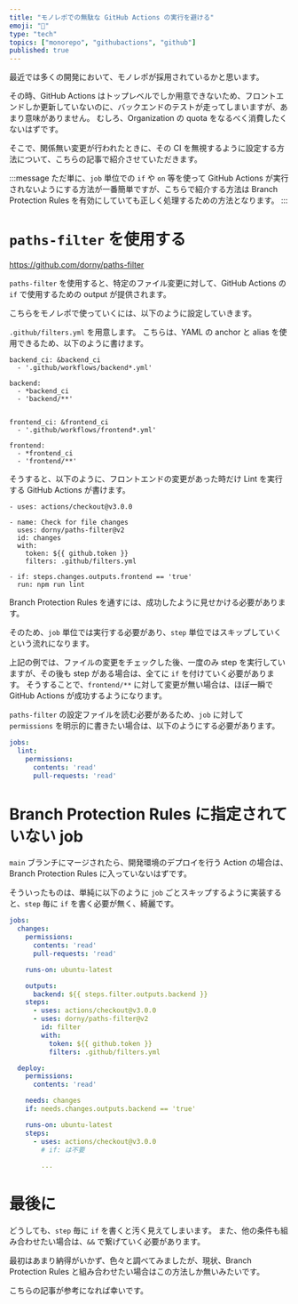 ```yaml
---
title: "モノレポでの無駄な GitHub Actions の実行を避ける"
emoji: "💨"
type: "tech"
topics: ["monorepo", "githubactions", "github"]
published: true
---
```


最近では多くの開発において、モノレポが採用されているかと思います。

その時、GitHub Actions はトップレベルでしか用意できないため、フロントエンドしか更新していないのに、バックエンドのテストが走ってしまいますが、あまり意味がありません。
むしろ、Organization の quota をなるべく消費したくないはずです。

そこで、関係無い変更が行われたときに、その CI を無視するように設定する方法について、こちらの記事で紹介させていただきます。

:::message
ただ単に、`job` 単位での `if` や `on` 等を使って GitHub Actions が実行されないようにする方法が一番簡単ですが、こちらで紹介する方法は Branch Protection Rules を有効にしていても正しく処理するための方法となります。
:::

# `paths-filter` を使用する

https://github.com/dorny/paths-filter

`paths-filter` を使用すると、特定のファイル変更に対して、GitHub Actions の `if` で使用するための output が提供されます。

こちらをモノレポで使っていくには、以下のように設定していきます。

`.github/filters.yml` を用意します。
こちらは、YAML の anchor と alias を使用できるため、以下のように書けます。

```yaml: .github/filters.yml
backend_ci: &backend_ci
  - '.github/workflows/backend*.yml'

backend:
  - *backend_ci
  - 'backend/**'


frontend_ci: &frontend_ci
  - '.github/workflows/frontend*.yml'

frontend:
  - *frontend_ci
  - 'frontend/**'
```

そうすると、以下のように、フロントエンドの変更があった時だけ Lint を実行する GitHub Actions が書けます。

```yaml: .github/frontend-lint.yml
- uses: actions/checkout@v3.0.0

- name: Check for file changes
  uses: dorny/paths-filter@v2
  id: changes
  with:
    token: ${{ github.token }}
    filters: .github/filters.yml

- if: steps.changes.outputs.frontend == 'true'
  run: npm run lint
```

Branch Protection Rules を通すには、成功したように見せかける必要があります。

そのため、`job` 単位では実行する必要があり、`step` 単位ではスキップしていくという流れになります。

上記の例では、ファイルの変更をチェックした後、一度のみ step を実行していますが、その後も step がある場合は、全てに `if` を付けていく必要があります。
そうすることで、`frontend/**` に対して変更が無い場合は、ほぼ一瞬で GitHub Actions が成功するようになります。

`paths-filter` の設定ファイルを読む必要があるため、`job` に対して `permissions` を明示的に書きたい場合は、以下のようにする必要があります。

```yaml
jobs:
  lint:
    permissions:
      contents: 'read'
      pull-requests: 'read'
```

# Branch Protection Rules に指定されていない job

`main` ブランチにマージされたら、開発環境のデプロイを行う Action の場合は、Branch Protection Rules に入っていないはずです。

そういったものは、単純に以下のように `job` ごとスキップするように実装すると、`step` 毎に `if` を書く必要が無く、綺麗です。

```yaml
jobs:
  changes:
    permissions:
      contents: 'read'
      pull-requests: 'read'

    runs-on: ubuntu-latest

    outputs:
      backend: ${{ steps.filter.outputs.backend }}
    steps:
      - uses: actions/checkout@v3.0.0
      - uses: dorny/paths-filter@v2
        id: filter
        with:
          token: ${{ github.token }}
          filters: .github/filters.yml

  deploy:
    permissions:
      contents: 'read'

    needs: changes
    if: needs.changes.outputs.backend == 'true'

    runs-on: ubuntu-latest
    steps:
      - uses: actions/checkout@v3.0.0
        # if: は不要

        ...
```

# 最後に

どうしても、`step` 毎に `if` を書くと汚く見えてしまいます。
また、他の条件も組み合わせたい場合は、`&&` で繋げていく必要があります。

最初はあまり納得がいかず、色々と調べてみましたが、現状、Branch Protection Rules と組み合わせたい場合はこの方法しか無いみたいです。

こちらの記事が参考になれば幸いです。
